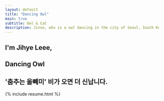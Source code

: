 ```yaml
---
layout: default
title: "Dancing Owl"
main: true
subtitle: Owl & Cat
description: Jinse, who is a owl dancing in the city of Seoul, South Korea. | '김진세' 춤추는 올빼미입니다.
---
```

<div class="intro-animation">
<section class="explanation">
    <h1 class="intro">
    I'm Jihye Leee,
    </h1>
    <h1 class="intro">Dancing Owl 
        <!-- <div class="intro-link">
            <a class="transition" href="http://ridicorp.com/" target="_blank">
                RIDI
            </a>
            <div class="underline-mask transition"></div>
            <div class="underline"></div>
        </div>. -->
    </h1>
    <h2 class="intro">'춤추는 올빼미' 비가 오면 더 신납니다.</h2>
</section>
</div>
{% include resume.html %}
